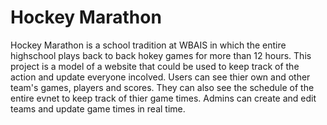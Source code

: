 # Hockey Marathon
Hockey Marathon is a school tradition at WBAIS in which the entire highschool plays back to back hokey games for more than 12 hours. This project is a model of a website that could be used to keep track of the action and update everyone incolved. Users can see thier own and other team's games, players and scores. They can also see the schedule of the entire evnet to keep track of thier game times. Admins can create and edit teams and update game times in real time. 
